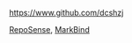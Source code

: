 
<!-- Give link to your github home page -->
<span id="github">https://www.github.com/dcshzj</span>

<!-- Give your internal and external projects related to the module -->
<span id="projects">[RepoSense](https://github.com/reposense/RepoSense), [MarkBind](https://github.com/MarkBind/markbind)</span>